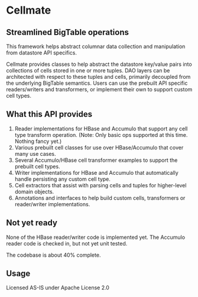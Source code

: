 # Cellmate #

## Streamlined BigTable operations ##
This framework helps abstract columnar data collection and manipulation from datastore API specifics.  

Cellmate provides classes to help abstract the datastore key/value pairs into collections of cells stored in one or more tuples. DAO layers can be architected with respect to these tuples and cells, primarily decoupled from the underlying BigTable semantics. Users can use the prebuilt API specific readers/writers and transformers, or implement their own to support custom cell types. 

## What this API provides ##

<ol>
<li>Reader implementations for HBase and Accumulo that support any cell type transform operation. (Note: Only basic ops supported 	   	at this time. Nothing fancy yet.)</li>
<li>Various prebuilt cell classes for use over HBase/Accumulo that cover many use cases. </li>
<li>Several Accumulo/HBase cell transformer examples to support the prebuilt cell types.</li>
<li>Writer implementations for HBase and Accumulo that automatically handle persisting any custom cell type.</li>
<li>Cell extractors that assist with parsing cells and tuples for higher-level domain objects.</li>
<li>Annotations and interfaces to help build custom cells, transformers or reader/writer implementations.</li>
</ol>

## Not yet ready ##

None of the HBase reader/writer code is implemented yet. The Accumulo reader code is checked in, but not yet unit tested. 

The codebase is about 40% complete. 

## Usage ##
Licensed AS-IS under Apache License 2.0



